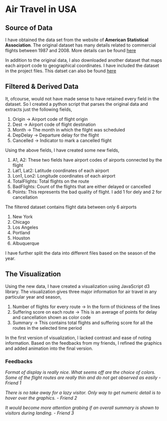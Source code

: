 # Air Travel in USA

## Source of Data

I have obtained the data set from the website of **American Statistical Association**. The original dataset has many details related to commercial flights between 1987 and 2008. More details can be found [here](http://stat-computing.org/dataexpo/2009/the-data.html)

In addition to the original data, I also downloaded another dataset that maps each airport code to geographical coordinates. I have included the dataset in the project files. This datset can also be found [here](https://opendata.socrata.com/dataset/)

## Filtered & Derived Data

It, ofcourse, would not have made sense to have retained every field in the dataset. So I created a python script that parses the original data and extracts just the following fields,
1. Origin -> Airport code of flight origin
1. Dest -> Airport code of flight destination
1. Month -> The month in which the filght was scheduled
1. DepDelay -> Departure delay for the flight
1. Cancelled -> Indicator to mark a cancelled flight

Using the above fields, I have created some new fields,
1. A1, A2: These two fields have airport codes of airports connected by the flight
1. Lat1, Lat2: Latitude coordinates of each airport
1. Lon1, Lon2: Longitude coordinates of each airport
1. TotalFlights: Total flights on the route
1. BadFlights: Count of the flights that are either delayed or cancelled
1. Points: This represents the bad quality of flight. I add 1 for dely and 2 for cancellation

The filtered dataset contains flight data between only 6 airports
1. New York
1. Chicago
1. Los Angeles
1. Portland
1. Houston
1. Albuquerque

I have further split the data into different files based on the season of the year.

## The Visualization
Using the new data, I have created a visualization using JavaScript d3 library. The visualization gives three major information for air travel in any particular year and season,
1. Number of flights for every route -> In the form of thickness of the lines
1. Suffering score on each route -> This is an average of points for delay and cancellation shown as color code
1. Summary -> This contains total flights and suffering score for all the routes in the selected time period

In the first version of visualization, I lacked contrast and ease of noting information. Based on the feedbacks from my friends, I refined the graphics and added animation into the final version.

### Feedbacks

_Format of display is really nice. What seems off are the choice of colors. Some of the flight routes are really thin and do not get observed as easily_ - *Friend 1*


_There is no take away for a lazy visitor. Only way to get numeric detail is to hover over the graphics._ - *Friend 2*


_It would become more attention grabing if an overall summary is shown to visitors during landing._ - *Friend 3*